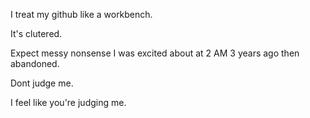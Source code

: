 I treat my github like a workbench.

It's clutered.

Expect messy nonsense I was excited about at 2 AM 3 years ago then abandoned.




Dont judge me.

I feel like you're judging me.